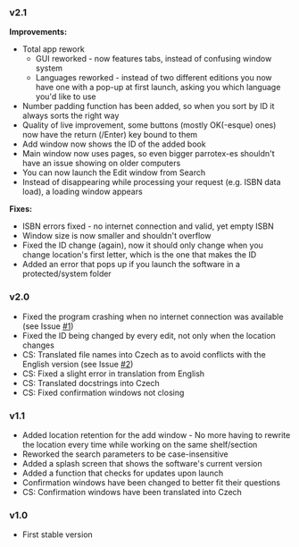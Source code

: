 ### v2.1

**Improvements:**

- Total app rework
  - GUI reworked - now features tabs, instead of confusing window system
  - Languages reworked - instead of two different editions you now have one with a pop-up at first launch, asking you which language you'd like to use
- Number padding function has been added, so when you sort by ID it always sorts the right way
- Quality of live improvement, some buttons (mostly OK(-esque) ones) now have the return (/Enter) key bound to them
- Add window now shows the ID of the added book
- Main window now uses pages, so even bigger parrotex-es shouldn't have an issue showing on older computers
- You can now launch the Edit window from Search
- Instead of disappearing while processing your request (e.g. ISBN data load), a loading window appears

**Fixes:**

- ISBN errors fixed - no internet connection and valid, yet empty ISBN
- Window size is now smaller and shouldn't overflow
- Fixed the ID change (again), now it should only change when you change location's first letter, which is the one that makes the ID
- Added an error that pops up if you launch the software in a protected/system folder

### v2.0

- Fixed the program crashing when no internet connection was available (see Issue [#1](https://github.com/FTEdianiaK/library-parrotex/issues/1))
- Fixed the ID being changed by every edit, not only when the location changes
- CS: Translated file names into Czech as to avoid conflicts with the English version (see Issue [#2](https://github.com/FTEdianiaK/library-parrotex/issues/2))
- CS: Fixed a slight error in translation from English
- CS: Translated docstrings into Czech
- CS: Fixed confirmation windows not closing

### v1.1

- Added location retention for the add window - No more having to rewrite the location every time while working on the same shelf/section
- Reworked the search parameters to be case-insensitive
- Added a splash screen that shows the software's current version
- Added a function that checks for updates upon launch
- Confirmation windows have been changed to better fit their questions
- CS: Confirmation windows have been translated into Czech

### v1.0

- First stable version